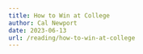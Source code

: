 ```yaml
---
title: How to Win at College
author: Cal Newport
date: 2023-06-13
url: /reading/how-to-win-at-college
---
```

